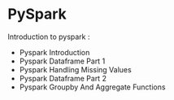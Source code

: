 # PySpark
Introduction to pyspark :
- Pyspark Introduction
- Pyspark Dataframe Part 1
- Pyspark Handling Missing Values
- Pyspark Dataframe Part 2
- Pyspark Groupby And Aggregate Functions


